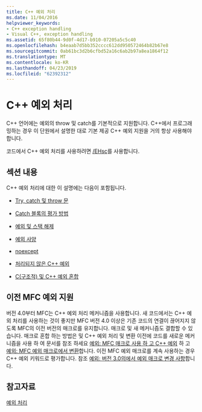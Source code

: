 ```yaml
---
title: C++ 예외 처리
ms.date: 11/04/2016
helpviewer_keywords:
- C++ exception handling
- Visual C++, exception handling
ms.assetid: 65f80b44-9d0f-4d17-b910-07205a5c5c40
ms.openlocfilehash: b4eaab7d5bb352cccc612dd950572464b82b67e8
ms.sourcegitcommit: 0ab61bc3d2b6cfbd52a16c6ab2b97a8ea1864f12
ms.translationtype: MT
ms.contentlocale: ko-KR
ms.lasthandoff: 04/23/2019
ms.locfileid: "62392312"
---
```

# <a name="c-exception-handling"></a>C++ 예외 처리

C++ 언어에는 예외의 throw 및 catch를 기본적으로 지원합니다. C++에서 프로그래밍하는 경우 이 단원에서 설명한 대로 기본 제공 C++ 예외 지원을 거의 항상 사용해야 합니다.

코드에서 C++ 예외 처리를 사용하려면 [/EHsc](../build/reference/eh-exception-handling-model.md)를 사용합니다.

## <a name="in-this-section"></a>섹션 내용

C++ 예외 처리에 대한 이 설명에는 다음이 포함됩니다.

- [Try, catch 및 throw 문](../cpp/try-throw-and-catch-statements-cpp.md)

- [Catch 블록의 평가 방법](../cpp/how-catch-blocks-are-evaluated-cpp.md)

- [예외 및 스택 해제](../cpp/exceptions-and-stack-unwinding-in-cpp.md)

- [예외 사양](../cpp/exception-specifications-throw-cpp.md)

- [noexcept](../cpp/noexcept-cpp.md)

- [처리되지 않은 C++ 예외](../cpp/unhandled-cpp-exceptions.md)

- [C(구조적) 및 C++ 예외 혼합](../cpp/mixing-c-structured-and-cpp-exceptions.md)

## <a name="support-for-earlier-mfc-exceptions"></a>이전 MFC 예외 지원

버전 4.0부터 MFC는 C++ 예외 처리 메커니즘을 사용합니다. 새 코드에서는 C++ 예외 처리를 사용하는 것이 좋지만 MFC 버전 4.0 이상은 기존 코드의 연결이 끊어지지 않도록 MFC의 이전 버전의 매크로를 유지합니다. 매크로 및 새 메커니즘도 결합할 수 있습니다. 매크로 혼합 하는 방법은 및 C++ 예외 처리 및 변환 이전에 코드를 새로운 메커니즘을 사용 하 여 문서를 참조 하세요 [예외: MFC 매크로 사용 하 고 C++ 예외](../mfc/exceptions-using-mfc-macros-and-cpp-exceptions.md) 하 고 [예외: MFC 예외 매크로에서 변환](../mfc/exceptions-converting-from-mfc-exception-macros.md)합니다. 이전 MFC 예외 매크로를 계속 사용하는 경우 C++ 예외 키워드로 평가합니다. 참조 [예외: 버전 3.0의에서 예외 매크로 변경 사항](../mfc/exceptions-changes-to-exception-macros-in-version-3-0.md)합니다.

## <a name="see-also"></a>참고자료

[예외 처리](../cpp/exception-handling-in-visual-cpp.md)